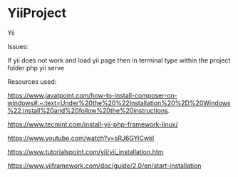 # YiiProject
Yii 

Issues:

If yii does not work and load yii page then in terminal type within the project folder php yii serve


Resources used:

https://www.javatpoint.com/how-to-install-composer-on-windows#:~:text=Under%20the%20%22Installation%20%2D%20Windows%22,install%20and%20follow%20the%20instructions.

https://www.tecmint.com/install-yii-php-framework-linux/

https://www.youtube.com/watch?v=sRJ6GYiCwkI

https://www.tutorialspoint.com/yii/yii_installation.htm

https://www.yiiframework.com/doc/guide/2.0/en/start-installation


